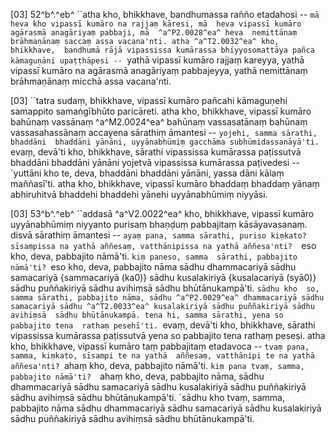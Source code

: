 [03] 52^b^.^eb^ ``atha kho, bhikkhave, bandhumassa rañño  etadahosi -- `mā heva kho vipassī kumāro na rajjaṃ kāresi, mā  heva vipassī kumāro agārasmā anagāriyaṃ pabbaji, mā  ^a^P2.0028^ea^ heva  nemittānaṃ brāhmaṇānaṃ saccaṃ assa vacana'nti. atha ^a^T2.0032^ea^ kho, bhikkhave,  bandhumā rājā vipassissa kumārassa bhiyyosomattāya pañca  kāmaguṇāni upaṭṭhāpesi -- `yathā vipassī kumāro rajjaṃ kareyya,  yathā vipassī kumāro na agārasmā anagāriyaṃ pabbajeyya, yathā  nemittānaṃ brāhmaṇānaṃ micchā assa vacana'nti.

[03] ``tatra sudaṃ, bhikkhave, vipassī kumāro pañcahi kāmaguṇehi  samappito samaṅgībhūto paricāreti. atha kho, bhikkhave, vipassī  kumāro bahūnaṃ vassānaṃ ^a^M2.0024^ea^ bahūnaṃ vassasatānaṃ bahūnaṃ vassasahassānaṃ  accayena sārathiṃ āmantesi -- `yojehi, samma sārathi, bhaddāni  bhaddāni yānāni, uyyānabhūmiṃ gacchāma subhūmidassanāyā'ti.   `evaṃ, devā'ti kho, bhikkhave, sārathi vipassissa kumārassa  paṭissutvā bhaddāni bhaddāni yānāni yojetvā vipassissa kumārassa  paṭivedesi -- `yuttāni kho te, deva, bhaddāni bhaddāni yānāni,  yassa dāni kālaṃ maññasī'ti. atha kho, bhikkhave, vipassī  kumāro bhaddaṃ bhaddaṃ yānaṃ abhiruhitvā bhaddehi bhaddehi yānehi  uyyānabhūmiṃ niyyāsi.

[03] 53^b^.^eb^ ``addasā ^a^V2.0022^ea^ kho, bhikkhave, vipassī kumāro  uyyānabhūmiṃ niyyanto purisaṃ bhaṇḍuṃ pabbajitaṃ kāsāyavasanaṃ. disvā  sārathiṃ āmantesi -- `ayaṃ pana, samma sārathi, puriso kiṃkato?  sīsaṃpissa na yathā aññesaṃ, vatthānipissa na yathā aññesa'nti?  `eso kho, deva, pabbajito nāmā'ti. `kiṃ paneso, samma  sārathi, pabbajito nāmā'ti? `eso kho, deva, pabbajito nāma  sādhu dhammacariyā sādhu samacariyā {sammacariyā (ka0)} sādhu kusalakiriyā  {kusalacariyā (syā0)} sādhu  puññakiriyā sādhu avihiṃsā sādhu bhūtānukampā'ti. `sādhu kho  so, samma sārathi, pabbajito nāma, sādhu ^a^P2.0029^ea^ dhammacariyā sādhu  samacariyā sādhu ^a^T2.0033^ea^ kusalakiriyā sādhu puññakiriyā sādhu avihiṃsā  sādhu bhūtānukampā. tena hi, samma sārathi, yena so pabbajito tena  rathaṃ pesehī'ti. `evaṃ, devā'ti kho, bhikkhave, sārathi  vipassissa kumārassa paṭissutvā yena so pabbajito tena rathaṃ  pesesi. atha kho, bhikkhave, vipassī kumāro taṃ pabbajitaṃ  etadavoca -- `tvaṃ pana, samma, kiṃkato, sīsampi te na yathā  aññesaṃ, vatthānipi te na yathā aññesa'nti? `ahaṃ kho, deva,  pabbajito nāmā'ti. `kiṃ pana tvaṃ, samma, pabbajito nāmā'ti?  `ahaṃ kho, deva, pabbajito nāma, sādhu dhammacariyā sādhu samacariyā  sādhu kusalakiriyā sādhu puññakiriyā sādhu avihiṃsā sādhu  bhūtānukampā'ti. `sādhu kho tvaṃ, samma, pabbajito nāma sādhu  dhammacariyā sādhu samacariyā sādhu kusalakiriyā sādhu puññakiriyā  sādhu avihiṃsā sādhu bhūtānukampā'ti.